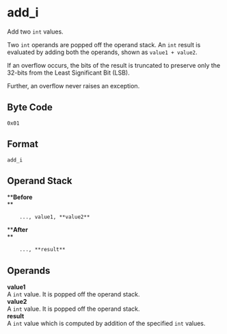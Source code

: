 # add_i

Add two `int` values.

Two `int` operands are popped off the operand stack. An `int`
result is evaluated by adding both the operands, shown as `value1 + value2`.

If an overflow occurs, the bits of the result is truncated to preserve
only the 32-bits from the Least Significant Bit (LSB).

Further, an overflow never raises an exception.

## Byte Code
```
0x01
```

## Format
```
add_i
```

## Operand Stack
****Before**  
**  
```
    ..., value1, **value2**  
```

****After**  
**
```
    ..., **result**  
```

## Operands
**value1**  
    A `int` value. It is popped off the operand stack.  
**value2**  
    A `int` value. It is popped off the operand stack.  
**result**  
    A `int` value which is computed by addition of the specified `int` values.